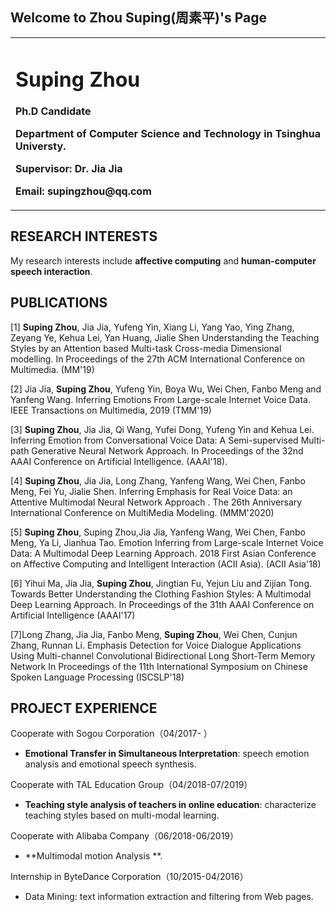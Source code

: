 ## Welcome to Zhou Suping(周素平)'s Page

<table border="0">
  <tr>
    <td width="100%">
      <h1>Suping Zhou</h1>
      <p><b>Ph.D Candidate</b></p>
      <p><b>Department of Computer Science and Technology in Tsinghua Universty. </b></p>
<!--       <h1>CONTACT INFO</h1>     -->
      <p><b>Supervisor: Dr. Jia Jia</b></p>
      <p><b>Email: supingzhou@qq.com</b></p>
    </td>
<!--     <td width="25%">
      <img src="/zhengjianzhao.jpg" width="100%">      % 插入证件照代码
    </td> -->
  </tr>
</table>

## RESEARCH INTERESTS

My research interests include **affective computing** and **human-computer speech interaction**.

## PUBLICATIONS

[1] **Suping Zhou**, Jia Jia, Yufeng Yin, Xiang Li, Yang Yao, Ying Zhang, Zeyang Ye, Kehua Lei, Yan Huang, Jialie Shen Understanding the Teaching Styles by an Attention based Multi-task Cross-media Dimensional modelling. In Proceedings of the 27th ACM International Conference on Multimedia. (MM'19) 

[2] Jia Jia, **Suping Zhou**, Yufeng Yin, Boya Wu, Wei Chen, Fanbo Meng and Yanfeng Wang. Inferring Emotions From Large-scale Internet Voice Data. IEEE Transactions on Multimedia, 2019 (TMM'19) 

[3] **Suping Zhou**, Jia Jia, Qi Wang, Yufei Dong, Yufeng Yin and Kehua Lei. Inferring Emotion from Conversational Voice Data: A Semi-supervised Multi-path Generative Neural Network Approach. In Proceedings of the 32nd AAAI Conference on Artificial Intelligence. (AAAI'18).

[4] **Suping Zhou**, Jia Jia, Long Zhang, Yanfeng Wang, Wei Chen, Fanbo Meng, Fei Yu, Jialie Shen. Inferring Emphasis for Real Voice Data: an Attentive Multimodal Neural Network Approach . The 26th Anniversary International Conference on MultiMedia Modeling. (MMM'2020)

[5] **Suping Zhou**, Suping Zhou,Jia Jia, Yanfeng Wang, Wei Chen, Fanbo Meng, Ya Li, Jianhua Tao. Emotion Inferring from Large-scale Internet Voice Data: A Multimodal Deep Learning Approach. 2018 First Asian Conference on Affective Computing and Intelligent Interaction (ACII Asia). (ACII Asia'18)

[6] Yihui Ma, Jia Jia, **Suping Zhou**, Jingtian Fu, Yejun Liu and Zijian Tong. Towards Better Understanding the Clothing Fashion Styles: A Multimodal Deep Learning Approach. In Proceedings of the 31th AAAI Conference on Artificial Intelligence (AAAI'17)

[7]Long Zhang, Jia Jia, Fanbo Meng, **Suping Zhou**, Wei Chen, Cunjun Zhang, Runnan Li. Emphasis Detection for Voice Dialogue Applications Using Multi-channel Convolutional Bidirectional Long Short-Term Memory Network In Proceedings of the 11th International Symposium on Chinese Spoken Language Processing (ISCSLP'18)

## PROJECT EXPERIENCE
Cooperate with Sogou Corporation（04/2017- ）

- **Emotional Transfer in Simultaneous Interpretation**: speech emotion analysis and emotional speech synthesis.

Cooperate with TAL Education Group（04/2018-07/2019）

- **Teaching style analysis of teachers in online education**: characterize teaching styles based on multi-modal learning.

Cooperate with Alibaba Company（06/2018-06/2019）

- **Multimodal motion Analysis **.

Internship in ByteDance Corporation（10/2015-04/2016）

- Data Mining: text information extraction and filtering from Web pages.
